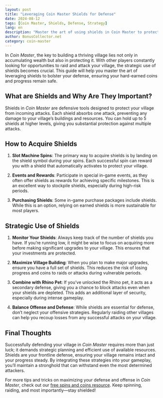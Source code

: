 ```yaml
---
layout: post
title: "Leveraging Coin Master Shields for Defense"
date: 2024-08-12
tags: [Coin Master, Shields, Defense, Strategy]
lang: en
description: "Master the art of using shields in Coin Master to protect your village from attacks and raids, ensuring your progress and resources are secure."
author: BonusCollector.net
category: coin-master
---
```


In *Coin Master*, the key to building a thriving village lies not only in accumulating wealth but also in protecting it. With other players constantly looking for opportunities to raid and attack your village, the strategic use of shields becomes crucial. This guide will help you master the art of leveraging shields to bolster your defense, ensuring your hard-earned coins and progress remain safe.

## What are Shields and Why Are They Important?

Shields in *Coin Master* are defensive tools designed to protect your village from incoming attacks. Each shield absorbs one attack, preventing any damage to your village’s buildings and resources. You can hold up to 5 shields at higher levels, giving you substantial protection against multiple attacks.

## How to Acquire Shields

1. **Slot Machine Spins**: The primary way to acquire shields is by landing on the shield symbol during your spins. Each successful spin can reward you with a shield that automatically activates to protect your village.
   
2. **Events and Rewards**: Participate in special in-game events, as they often offer shields as rewards for achieving specific milestones. This is an excellent way to stockpile shields, especially during high-risk periods.
   
3. **Purchasing Shields**: Some in-game purchase packages include shields. While this is an option, relying on earned shields is more sustainable for most players.

## Strategic Use of Shields

1. **Monitor Your Shields**: Always keep track of the number of shields you have. If you’re running low, it might be wise to focus on acquiring more before making significant upgrades to your village. This ensures that your investments are protected.

2. **Maximize Village Building**: When you plan to make major upgrades, ensure you have a full set of shields. This reduces the risk of losing progress and coins to raids or attacks during vulnerable periods.

3. **Combine with Rhino Pet**: If you’ve unlocked the Rhino pet, it acts as a secondary defense, giving you a chance to block attacks even when your shields are depleted. This adds an additional layer of security, especially during intense gameplay.

4. **Balance Offense and Defense**: While shields are essential for defense, don’t neglect your offensive strategies. Regularly raiding other villages can help you recoup losses from any successful attacks on your village.

## Final Thoughts

Successfully defending your village in *Coin Master* requires more than just luck; it demands strategic planning and efficient use of available resources. Shields are your frontline defense, ensuring your village remains intact and your progress steady. By integrating these strategies into your gameplay, you’ll maintain a stronghold that can withstand even the most determined attackers.

For more tips and tricks on maximizing your defense and offense in *Coin Master*, check out our [free spins and coins resource](https://bonuscollector.net/coin-master-free-spins/). Keep spinning, raiding, and most importantly—stay shielded!